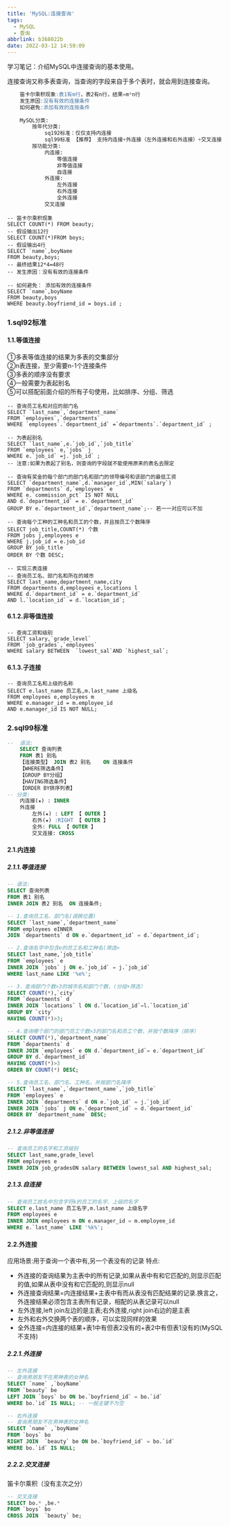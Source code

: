 ```yaml
---
title: 'MySQL:连接查询'
tags:
  - MySQL
  - 查询
abbrlink: b368022b
date: 2022-03-12 14:59:09
---
```


学习笔记：介绍MySQL中连接查询的基本使用。

<!--more-->

连接查询又称多表查询，当查询的字段来自于多个表时，就会用到连接查询。

```sql
    笛卡尔乘积现象:表1有m行，表2有n行，结果=m*n行
    发生原因:没有有效的连接条件
    如何避免:添加有效的连按条件
    
    MySQL分类:
        按年代分类:
            sq192标准：仅仅支持内连接
            sql99标准 【推荐】 支持内连接+外连接（左外连接和右外连接）+交叉连接
        按功能分类:
            内连接:
                等值连接
                非等值连接
                自连接
            外连接:
                左外连接
                右外连接
                全外连接
            交叉连接
```

```mysql
-- 笛卡尔乘积现象
SELECT COUNT(*) FROM beauty;
-- 假设输出12行
SELECT COUNT(*)FROM boys;
-- 假设输出4行
SELECT `name`,boyName 
FROM beauty,boys;
-- 最终结果12*4=48行
-- 发生原因：没有有效的连接条件

-- 如何避免： 添加有效的连接条件
SELECT `name`,boyName 
FROM beauty,boys
WHERE beauty.boyfriend_id = boys.id ;
```

### 1.sql92标准

#### 1.1.等值连接

①多表等值连接的结果为多表的交集部分  
②n表连接，至少需要n-1个连接条件  
③多表的顺序没有要求  
④一般需要为表起别名  
⑤可以搭配前面介绍的所有子句使用，比如排序、分组、筛选 

```mysql
-- 查询员工名和对应的部门名
SELECT `last_name`,`department_name`
FROM `employees`,`departments`
WHERE `employees`.`department_id` =`departments`.`department_id` ;
```

```mysql
-- 为表起别名
SELECT `last_name`,e.`job_id`,`job_title`
FROM `employees` e,`jobs` j
WHERE e.`job_id` =j.`job_id` ;
-- 注意:如果为表起了别名，则查询的字段就不能使用原来的表名去限定
```

```mysql
-- 查询有奖金的每个部门的部门名和部门的领导编号和该部门的最低工资
SELECT `department_name`,d.`manager_id`,MIN(`salary`)
FROM `departments` d,`employees` e
WHERE e.`commission_pct` IS NOT NULL
AND d.`department_id` = e.`department_id`
GROUP BY e.`department_id`,`department_name`;-- 若一一对应可以不加
```

```mysql
-- 查询每个工种的工种名和员工的个数，并且按员工个数降序
SELECT job_title,COUNT(*) 个数
FROM jobs j,employees e
WHERE j.job_id = e.job_id
GROUP BY job_title
ORDER BY 个数 DESC;
```

```mysql
-- 实现三表连接
-- 查询员工名、部门名和所在的城市
SELECT last_name,department_name,city
FROM departments d,employees e,locations l
WHERE d.`department_id` = e.`department_id`
AND l.`location_id` = d.`location_id`;
```

#### 6.1.2.非等值连接

```mysql
-- 查询工资和级别
SELECT salary,`grade_level`
FROM `job_grades`,`employees`
WHERE salary BETWEEN  `lowest_sal`AND `highest_sal`;
```

#### 6.1.3.子连接

```mysql
-- 查询员工名和上级的名称
SELECT e.last_name 员工名,m.last_name 上级名
FROM employees e,employees m
WHERE e.manager_id = m.employee_id
AND e.manager_id IS NOT NULL;
```


### 2.sql99标准

```sql
--  语法:    
    SELECT 查询列表    
    FROM 表1 别名     
    【连接类型】 JOIN 表2 别名    ON 连接条件    
    【WHERE筛选条件】    
    【GROUP BY分组】    
    【HAVING筛选条件】    
    【ORDER BY排序列表】
-- 分类:    
	内连接(★) : INNER    
	外连接        
		左外(★) : LEFT 【 OUTER 】 
    	右外(★) :RIGHT 【 OUTER 】        
    	全外: FULL 【 OUTER 】    
    	交叉连接: CROSS
```

#### 2.1.内连接

##### 2.1.1.等值连接

```sql
-- 语法:    
SELECT 查询列表    
FROM 表1 别名     
INNER JOIN 表2 别名  ON 连接条件;
```

```sql
-- 1.查询员工名、部门名(调换位置)
SELECT `last_name`,`department_name`
FROM employees eINNER 
JOIN `departments` d ON e.`department_id` = d.`department_id`;
```

```sql
-- 2.查询名字中包含e的员工名和工种名(筛选>
SELECT last_name,`job_title`
FROM `employees` e 
INNER JOIN `jobs` j ON e.`job_id` = j.`job_id`
WHERE last_name LIKE '%e%';
```

```sql
-- 3．查询部门个数>3的城市名和部门个数，(分组+筛选）
SELECT COUNT(*),`city`
FROM `departments` d 
INNER JOIN `locations` l ON d.`location_id`=l.`location_id`
GROUP BY `city`
HAVING COUNT(*)>3;
```

```sql
-- 4.查询哪个部门的部门员工个数>3的部门名和员工个数，并按个数降序（排序）
SELECT COUNT(*),`department_name`
FROM `departments` d
INNER JOIN `employees` e ON d.`department_id`= e.`department_id`
GROUP BY d.`department_id`
HAVING COUNT(*)>3
ORDER BY COUNT(*) DESC;
```

```sql
-- 5.查询员工名、部门名、工种名，并按部门名降序
SELECT `last_name`,`department_name`,`job_title`
FROM `employees` e
INNER JOIN `departments` d ON e.`job_id` = j.`job_id`
INNER JOIN `jobs` j ON e.`department_id` = d.`department_id`
ORDER BY `department_name` DESC;
```

##### 2.1.2.非等值连接

```sql
-- 查询员工的名字和工资级别
SELECT last_name,grade_level
FROM employees e
INNER JOIN job_gradesON salary BETWEEN lowest_sal AND highest_sal;
```

##### 2.1.3.自连接

```sql
-- 查询员工姓名中包含字符k的员工的名字、上级的名字
SELECT e.last_name 员工名字,m.last_name 上级名字
FROM employees e
INNER JOIN employees m ON e.manager_id = m.employee_id
WHERE e.`last_name` LIKE '%k%';
```

#### 2.2.外连接

应用场景:用于查询一个表中有,另一个表没有的记录
特点:

- 外连接的查询结果为主表中的所有记录,如果从表中有和它匹配的,则显示匹配的值,如果从表中没有和它匹配的,则显示null
- 外连接查询结果=内连接结果+主表中有而从表没有匹配结果的记录.换言之，外连接结果必须包含主表所有记录，相配的从表记录可以null
- 左外连接,left join左边的是主表;右外连接,right join右边的是主表
- 左外和右外交换两个表的顺序，可以实现同样的效果
- 全外连接=内连接的结果+表1中有但表2没有的+表2中有但表1没有的(MySQL不支持)

##### 2.2.1.外连接

```sql
-- 左外连接
-- 查询男朋友不在男神表的女神名
SELECT `name` ,`boyName`
FROM `beauty` be
LEFT JOIN `boys` bo ON be.`boyfriend_id` = bo.`id`
WHERE bo.`id` IS NULL; -- 一般主键不为空
```

```sql
-- 右外连接
-- 查询男朋友不在男神表的女神名
SELECT `name` ,`boyName`
FROM `boys` bo
RIGHT JOIN  `beauty` be ON be.`boyfriend_id` = bo.`id`
WHERE bo.`id` IS NULL;
```

##### 2.2.2.交叉连接

笛卡尔乘积（没有主次之分）

```sql
-- 交叉连接
SELECT bo.* ,be.*
FROM `boys` bo
CROSS JOIN  `beauty` be;
```

